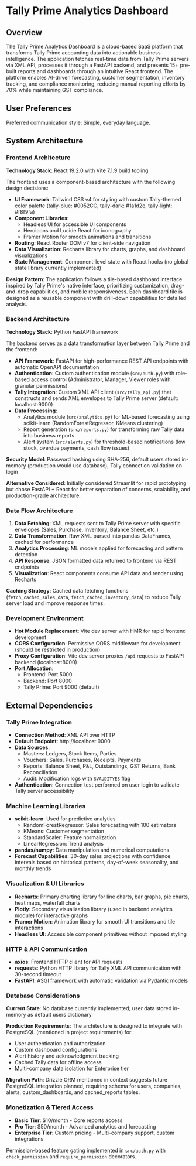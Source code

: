 # Tally Prime Analytics Dashboard

## Overview

The Tally Prime Analytics Dashboard is a cloud-based SaaS platform that transforms Tally Prime accounting data into actionable business intelligence. The application fetches real-time data from Tally Prime servers via XML API, processes it through a FastAPI backend, and presents 15+ pre-built reports and dashboards through an intuitive React frontend. The platform enables AI-driven forecasting, customer segmentation, inventory tracking, and compliance monitoring, reducing manual reporting efforts by 70% while maintaining GST compliance.

## User Preferences

Preferred communication style: Simple, everyday language.

## System Architecture

### Frontend Architecture

**Technology Stack**: React 19.2.0 with Vite 7.1.9 build tooling

The frontend uses a component-based architecture with the following design decisions:

- **UI Framework**: Tailwind CSS v4 for styling with custom Tally-themed color palette (tally-blue: #0052CC, tally-dark: #1a1d2e, tally-light: #f8f9fa)
- **Component Libraries**: 
  - Headless UI for accessible UI components
  - Heroicons and Lucide React for iconography
  - Framer Motion for smooth animations and transitions
- **Routing**: React Router DOM v7 for client-side navigation
- **Data Visualization**: Recharts library for charts, graphs, and dashboard visualizations
- **State Management**: Component-level state with React hooks (no global state library currently implemented)

**Design Pattern**: The application follows a tile-based dashboard interface inspired by Tally Prime's native interface, prioritizing customization, drag-and-drop capabilities, and mobile responsiveness. Each dashboard tile is designed as a reusable component with drill-down capabilities for detailed analysis.

### Backend Architecture

**Technology Stack**: Python FastAPI framework

The backend serves as a data transformation layer between Tally Prime and the frontend:

- **API Framework**: FastAPI for high-performance REST API endpoints with automatic OpenAPI documentation
- **Authentication**: Custom authentication module (`src/auth.py`) with role-based access control (Administrator, Manager, Viewer roles with granular permissions)
- **Tally Integration**: Custom XML API client (`src/tally_api.py`) that constructs and sends XML envelopes to Tally Prime server (default: localhost:9000)
- **Data Processing**: 
  - Analytics module (`src/analytics.py`) for ML-based forecasting using scikit-learn (RandomForestRegressor, KMeans clustering)
  - Report generation (`src/reports.py`) for transforming raw Tally data into business reports
  - Alert system (`src/alerts.py`) for threshold-based notifications (low stock, overdue payments, cash flow issues)

**Security Model**: Password hashing using SHA-256, default users stored in-memory (production would use database), Tally connection validation on login

**Alternative Considered**: Initially considered Streamlit for rapid prototyping but chose FastAPI + React for better separation of concerns, scalability, and production-grade architecture.

### Data Flow Architecture

1. **Data Fetching**: XML requests sent to Tally Prime server with specific envelopes (Sales, Purchase, Inventory, Balance Sheet, etc.)
2. **Data Transformation**: Raw XML parsed into pandas DataFrames, cached for performance
3. **Analytics Processing**: ML models applied for forecasting and pattern detection
4. **API Response**: JSON formatted data returned to frontend via REST endpoints
5. **Visualization**: React components consume API data and render using Recharts

**Caching Strategy**: Cached data fetching functions (`fetch_cached_sales_data`, `fetch_cached_inventory_data`) to reduce Tally server load and improve response times.

### Development Environment

- **Hot Module Replacement**: Vite dev server with HMR for rapid frontend development
- **CORS Configuration**: Permissive CORS middleware for development (should be restricted in production)
- **Proxy Configuration**: Vite dev server proxies `/api` requests to FastAPI backend (localhost:8000)
- **Port Allocation**: 
  - Frontend: Port 5000
  - Backend: Port 8000
  - Tally Prime: Port 9000 (default)

## External Dependencies

### Tally Prime Integration

- **Connection Method**: XML API over HTTP
- **Default Endpoint**: http://localhost:9000
- **Data Sources**:
  - Masters: Ledgers, Stock Items, Parties
  - Vouchers: Sales, Purchases, Receipts, Payments
  - Reports: Balance Sheet, P&L, Outstandings, GST Returns, Bank Reconciliation
  - Audit: Modification logs with `SVAUDITYES` flag
- **Authentication**: Connection test performed on user login to validate Tally server accessibility

### Machine Learning Libraries

- **scikit-learn**: Used for predictive analytics
  - RandomForestRegressor: Sales forecasting with 100 estimators
  - KMeans: Customer segmentation
  - StandardScaler: Feature normalization
  - LinearRegression: Trend analysis
- **pandas/numpy**: Data manipulation and numerical computations
- **Forecast Capabilities**: 30-day sales projections with confidence intervals based on historical patterns, day-of-week seasonality, and monthly trends

### Visualization & UI Libraries

- **Recharts**: Primary charting library for line charts, bar graphs, pie charts, heat maps, waterfall charts
- **Plotly**: Secondary visualization library (used in backend analytics module) for interactive graphs
- **Framer Motion**: Animation library for smooth UI transitions and tile interactions
- **Headless UI**: Accessible component primitives without imposed styling

### HTTP & API Communication

- **axios**: Frontend HTTP client for API requests
- **requests**: Python HTTP library for Tally XML API communication with 30-second timeout
- **FastAPI**: ASGI framework with automatic validation via Pydantic models

### Database Considerations

**Current State**: No database currently implemented; user data stored in-memory as default users dictionary

**Production Requirements**: The architecture is designed to integrate with PostgreSQL (mentioned in project requirements) for:
- User authentication and authorization
- Custom dashboard configurations
- Alert history and acknowledgment tracking
- Cached Tally data for offline access
- Multi-company data isolation for Enterprise tier

**Migration Path**: Drizzle ORM mentioned in context suggests future PostgreSQL integration planned, requiring schema for users, companies, alerts, custom_dashboards, and cached_reports tables.

### Monetization & Tiered Access

- **Basic Tier**: $10/month - Core reports access
- **Pro Tier**: $50/month - Advanced analytics and forecasting
- **Enterprise Tier**: Custom pricing - Multi-company support, custom integrations

Permission-based feature gating implemented in `src/auth.py` with `check_permission` and `require_permission` decorators.